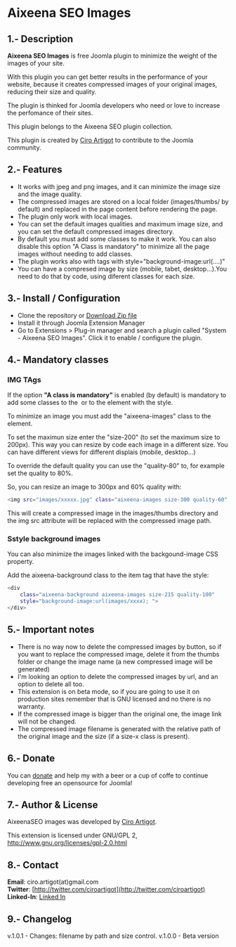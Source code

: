
Aixeena SEO Images
===============

1.- Description
---------------------------  

**Aixeena SEO Images** is free Joomla plugin to minimize the weight of the images of your site.

With this plugin you can get better results in the performance of your website, because it creates compressed images of your original images, reducing their size and quality.

The plugin is thinked for Joomla developers who need or love to increase the perfomance of their sites.

This plugin belongs to the Aixeena SEO plugin collection.

This plugin is created by [Ciro Artigot](http://twitter/ciroartigot) to contribute to the Joomla community.

2.- Features
---------------------------
* It works with jpeg and png images, and it can minimize the image size and the image quality.
* The compressed images are stored on a local folder (images/thumbs/ by default) and replaced in the page content before rendering the page.
* The plugin only work with local images.
* You can set the default images qualities and maximum image size, and you can set the default compressed images directory.
* By default you must add some classes to make it work. You can also disable this  option "A Class is mandatory" to minimize all the page images without needing to add classes.
* The plugin works also with tags with style="background-image:url(....)"
* You can have a compresed image by size (mobile, tabet, desktop...).You need to do that by code, using diferent classes for each size.

3.- Install / Configuration
--------------------------- 
- Clone the repository or [Download Zip file](https://github.com/CiroArtigot/aixeenaseoimages/archive/master.zip)
- Install it through Joomla Extension Manager 
- Go to Extensions > Plug-in manager and search a plugin called "System - Aixeena SEO Images". Click it to enable / configure the plugin.

4.- Mandatory classes
---------------------------

### IMG TAgs

If the option **"A class is mandatory"** is enabled (by default) is mandatory to add some classes to the <img> or to the element with the style.

To minimize an image you must add the "aixeena-images" class to the element.

To set the maximun size enter the "size-200" (to set the maximum size to 200px). This way you can resize by code each image in a different size. You can have different views for different displais (mobile, desktop...)

To override the default quality you can use the "quality-80" to, for example set the quality to 80%.

So, you can resize an image to 300px and 60% quality with:

```bash
<img src="images/xxxxx.jpg" class="aixeena-images size-300 quality-60" />
```

This will create a compressed image in the images/thumbs directory and the img src attribute will be replaced with the compressed image path.

### Sstyle background images

You can also minimize the images linked with the backgound-image CSS property.

Add the aixeena-background class to the item tag that have the style:

```bash
<div 
    class="aixeena-background aixeena-images size-215 quality-100" 
    style="background-image:url(images/xxxx); ">
</div>
```

5.- Important notes
---------------------------

* There is no way now to delete the compressed images by button, so if you want to replace the compressed image, delete it from the thumbs folder or change the image name (a new compressed image will be generated)
* I'm looking an option to delete the compressed images by url, and an option to delete all too.
* This extension is on beta mode, so if you are going to use it on production sites remember that is GNU licensed and no there is no warranty.
* If the compressed image is bigger than the original one, the image link will not be changed.
* The compressed image filename is generated with the relative path of the original image and the size (if a size-x class is present).

6.- Donate
---------------------------
You can [donate](https://www.paypal.com/donate/?token=YJ_4RSeWoYiDjVYv0nqui0cvJgVJMI7Gp0NoDFs0URpD_VrWNAcwPy5bw3ZLWTcvSKEoW0&country.x=US&locale.x=US) and help my with a beer or a cup of coffe to continue developing free an opensource for Joomla!

7.- Author & License
---------------------------
AixeenaSEO images was developed by [Ciro Artigot](http://twitter.com/ciroartigot).

This extension is licensed under GNU/GPL 2, http://www.gnu.org/licenses/gpl-2.0.html  

8.- Contact
---------------------------
**Email**: ciro.artigot(at)gmail.com  
**Twitter**: [http://twitter.com/ciroartigot](http://twitter.com/ciroartigot)  
**Linked-In**: [Linked In](https://www.linkedin.com/in/ciroartigot)  

9.- Changelog
---------------------------
v.1.0.1 - Changes: filename by path and size control.
v.1.0.0 - Beta version  
